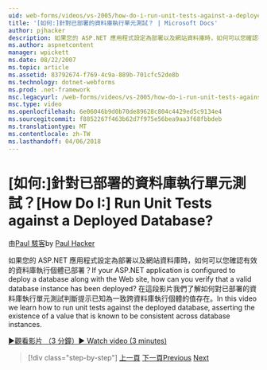 ```yaml
---
uid: web-forms/videos/vs-2005/how-do-i-run-unit-tests-against-a-deployed-database
title: '[如何:]針對已部署的資料庫執行單元測試？ | Microsoft Docs'
author: pjhacker
description: 如果您的 ASP.NET 應用程式設定為部署以及網站資料庫時，如何可以您確認有效的資料庫執行個體已部署？...
ms.author: aspnetcontent
manager: wpickett
ms.date: 08/22/2007
ms.topic: article
ms.assetid: 83792674-f769-4c9a-889b-701cfc52de8b
ms.technology: dotnet-webforms
ms.prod: .net-framework
msc.legacyurl: /web-forms/videos/vs-2005/how-do-i-run-unit-tests-against-a-deployed-database
msc.type: video
ms.openlocfilehash: 6e06046b9d0b70de89628c804c4429ed5c9134e4
ms.sourcegitcommit: f8852267f463b62d7f975e56bea9aa3f68fbbdeb
ms.translationtype: MT
ms.contentlocale: zh-TW
ms.lasthandoff: 04/06/2018
---
```

<a name="how-do-i-run-unit-tests-against-a-deployed-database"></a><span data-ttu-id="1b0fe-104">[如何:]針對已部署的資料庫執行單元測試？</span><span class="sxs-lookup"><span data-stu-id="1b0fe-104">[How Do I:] Run Unit Tests against a Deployed Database?</span></span>
====================
<span data-ttu-id="1b0fe-105">由[Paul 駭客](https://github.com/pjhacker)</span><span class="sxs-lookup"><span data-stu-id="1b0fe-105">by [Paul Hacker](https://github.com/pjhacker)</span></span>

<span data-ttu-id="1b0fe-106">如果您的 ASP.NET 應用程式設定為部署以及網站資料庫時，如何可以您確認有效的資料庫執行個體已部署？</span><span class="sxs-lookup"><span data-stu-id="1b0fe-106">If your ASP.NET application is configured to deploy a database along with the Web site, how can you verify that a valid database instance has been deployed?</span></span> <span data-ttu-id="1b0fe-107">在這段影片我們了解如何對已部署的資料庫執行單元測試判斷提示已知為一致跨資料庫執行個體的值存在。</span><span class="sxs-lookup"><span data-stu-id="1b0fe-107">In this video we learn how to run unit tests against the deployed database, asserting the existence of a value that is known to be consistent across database instances.</span></span>

[<span data-ttu-id="1b0fe-108">&#9654;觀看影片 （3 分鐘）</span><span class="sxs-lookup"><span data-stu-id="1b0fe-108">&#9654; Watch video (3 minutes)</span></span>](https://channel9.msdn.com/Blogs/ASP-NET-Site-Videos/how-do-i-run-unit-tests-against-a-deployed-database)

> [!div class="step-by-step"]
> <span data-ttu-id="1b0fe-109">[上一頁](how-do-i-deploy-a-web-application-during-a-team-build.md)
> [下一頁](how-do-i-enable-code-coverage-and-profiling-in-production-applications.md)</span><span class="sxs-lookup"><span data-stu-id="1b0fe-109">[Previous](how-do-i-deploy-a-web-application-during-a-team-build.md)
[Next](how-do-i-enable-code-coverage-and-profiling-in-production-applications.md)</span></span>
